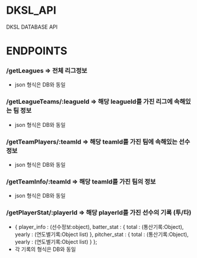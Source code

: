 # DKSL_API
DKSL DATABASE API

# ENDPOINTS
### /getLeagues => 전체 리그정보
 - json 형식은 DB와 동일

### /getLeagueTeams/:leagueId => 해당 leagueId를 가진 리그에 속해있는 팀 정보 
 - json 형식은 DB와 동일

### /getTeamPlayers/:teamId => 해당 teamId를 가진 팀에 속해있는 선수 정보
 - json 형식은 DB와 동일
 
### /getTeamInfo/:teamId => 해당 teamId를 가진 팀의 정보
 - json 형식은 DB와 동일

### /getPlayerStat/:playerId => 해당 playerId를 가진 선수의 기록 (투/타) 
 - { player_info : (선수정보:object), batter_stat : { total : (통산기록:Object), yearly : (연도별기록:Object list) }, pitcher_stat : { total : (통산기록:Object), yearly : (연도별기록:Object list) } };
 - 각 기록의 형식은 DB와 동일

